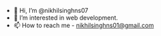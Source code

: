 - 👋 Hi, I’m @nikhilsinghns07
- 👀 I’m interested in web development.
- 📫 How to reach me - nikhilsinghns01@gmail.com

<!---
nikhilsinghns07/nikhilsinghns07 is a ✨ special ✨ repository because its `README.md` (this file) appears on your GitHub profile.
You can click the Preview link to take a look at your changes.
--->
